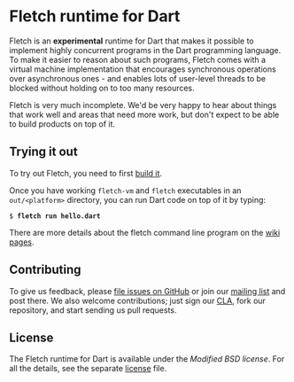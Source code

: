 # Fletch runtime for Dart

Fletch is an **experimental** runtime for Dart that makes it possible to
implement highly concurrent programs in the Dart programming language. To make
it easier to reason about such programs, Fletch comes with a virtual machine
implementation that encourages synchronous operations over asynchronous ones -
and enables lots of user-level threads to be blocked without holding on to too
many resources.

Fletch is very much incomplete. We'd be very happy to hear about things that
work well and areas that need more work, but don't expect to be able to build
products on top of it.


## Trying it out

To try out Fletch, you need to first
[build it](https://github.com/dart-lang/fletch/wiki/Building).

Once you have working `fletch-vm` and `fletch` executables in an
`out/<platform>` directory, you can run Dart code on top of it by typing:

<pre><code>$ <strong>fletch run hello.dart</strong></code></pre>

There are more details about the fletch command line program on the
[wiki pages](https://github.com/dart-lang/fletch/wiki/Fletch-Command-Line).

## Contributing

To give us feedback, please
[file issues on GitHub](https://github.com/dart-lang/fletch/issues)
or join our
[mailing list](https://groups.google.com/forum/#!forum/fletch)
and post there. We also welcome contributions; just sign our
[CLA](https://developers.google.com/open-source/cla/individual), fork our
repository, and start sending us pull requests.


## License

The Fletch runtime for Dart is available under the *Modified BSD license*. For
all the details, see the separate [license](LICENSE.md) file.
